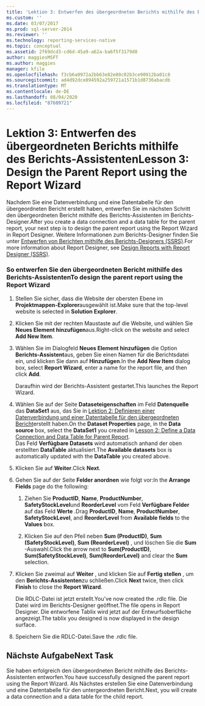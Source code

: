 ```yaml
---
title: 'Lektion 3: Entwerfen des übergeordneten Berichts mithilfe des Berichts-Assistenten | Microsoft-Dokumentation'
ms.custom: ''
ms.date: 03/07/2017
ms.prod: sql-server-2014
ms.reviewer: ''
ms.technology: reporting-services-native
ms.topic: conceptual
ms.assetid: 2f69dcd3-cd6d-45a9-a62a-ba6f5f3179d8
author: maggiesMSFT
ms.author: maggies
manager: kfile
ms.openlocfilehash: f3cb6a0972a2bb63e82e80c02b3ce90912ba01c8
ms.sourcegitcommit: ad4d92dce894592a259721a1571b1d8736abacdb
ms.translationtype: MT
ms.contentlocale: de-DE
ms.lasthandoff: 08/04/2020
ms.locfileid: "87609721"
---
```

# <a name="lesson-3-design-the-parent-report-using-the-report-wizard"></a><span data-ttu-id="83a1a-102">Lektion 3: Entwerfen des übergeordneten Berichts mithilfe des Berichts-Assistenten</span><span class="sxs-lookup"><span data-stu-id="83a1a-102">Lesson 3: Design the Parent Report using the Report Wizard</span></span>
  <span data-ttu-id="83a1a-103">Nachdem Sie eine Datenverbindung und eine Datentabelle für den übergeordneten Bericht erstellt haben, entwerfen Sie im nächsten Schritt den übergeordneten Bericht mithilfe des Berichts-Assistenten im Berichts-Designer.</span><span class="sxs-lookup"><span data-stu-id="83a1a-103">After you create a data connection and a data table for the parent report, your next step is to design the parent report using the Report Wizard in Report Designer.</span></span> <span data-ttu-id="83a1a-104">Weitere Informationen zum Berichts-Designer finden Sie unter [Entwerfen von Berichten mithilfe des Berichts-Designers (SSRS)](tools/design-reporting-services-paginated-reports-with-report-designer-ssrs.md).</span><span class="sxs-lookup"><span data-stu-id="83a1a-104">For more information about Report Designer, see [Design Reports with Report Designer &#40;SSRS&#41;](tools/design-reporting-services-paginated-reports-with-report-designer-ssrs.md).</span></span>  
  
### <a name="to-design-the-parent-report-using-the-report-wizard"></a><span data-ttu-id="83a1a-105">So entwerfen Sie den übergeordneten Bericht mithilfe des Berichts-Assistenten</span><span class="sxs-lookup"><span data-stu-id="83a1a-105">To design the parent report using the Report Wizard</span></span>  
  
1.  <span data-ttu-id="83a1a-106">Stellen Sie sicher, dass die Website der obersten Ebene im **Projektmappen-Explorer**ausgewählt ist.</span><span class="sxs-lookup"><span data-stu-id="83a1a-106">Make sure that the top-level website is selected in **Solution Explorer**.</span></span>  
  
2.  <span data-ttu-id="83a1a-107">Klicken Sie mit der rechten Maustaste auf die Website, und wählen Sie **Neues Element hinzufügen**aus.</span><span class="sxs-lookup"><span data-stu-id="83a1a-107">Right-click on the website and select **Add New Item**.</span></span>  
  
3.  <span data-ttu-id="83a1a-108">Wählen Sie im Dialogfeld **Neues Element hinzufügen** die Option **Berichts-Assistent**aus, geben Sie einen Namen für die Berichtsdatei ein, und klicken Sie dann auf **Hinzufügen**.</span><span class="sxs-lookup"><span data-stu-id="83a1a-108">In the **Add New Item** dialog box, select **Report Wizard**, enter a name for the report file, and then click **Add**.</span></span>  
  
     <span data-ttu-id="83a1a-109">Daraufhin wird der Berichts-Assistent gestartet.</span><span class="sxs-lookup"><span data-stu-id="83a1a-109">This launches the Report Wizard.</span></span>  
  
4.  <span data-ttu-id="83a1a-110">Wählen Sie auf der Seite **Dataseteigenschaften** im Feld **Datenquelle** das **DataSet1** aus, das Sie in [Lektion 2: Definieren einer Datenverbindung und einer Datentabelle für den übergeordneten Bericht](lesson-2-define-a-data-connection-and-data-table-for-parent-report.md)erstellt haben.</span><span class="sxs-lookup"><span data-stu-id="83a1a-110">On the **Dataset Properties** page, in the **Data source** box, select the **DataSet1** you created in [Lesson 2: Define a Data Connection and Data Table for Parent Report](lesson-2-define-a-data-connection-and-data-table-for-parent-report.md).</span></span>  
    <span data-ttu-id="83a1a-111">Das Feld **Verfügbare Datasets** wird automatisch anhand der oben erstellten **DataTable** aktualisiert.</span><span class="sxs-lookup"><span data-stu-id="83a1a-111">The **Available datasets** box is automatically updated with the **DataTable** you created above.</span></span>  
  
5.  <span data-ttu-id="83a1a-112">Klicken Sie auf **Weiter**.</span><span class="sxs-lookup"><span data-stu-id="83a1a-112">Click **Next**.</span></span>  
  
6.  <span data-ttu-id="83a1a-113">Gehen Sie auf der Seite **Felder anordnen** wie folgt vor:</span><span class="sxs-lookup"><span data-stu-id="83a1a-113">In the **Arrange Fields** page do the following:</span></span>  
  
    1.  <span data-ttu-id="83a1a-114">Ziehen Sie **ProductID**, **Name**, **ProductNumber**, **SafetyStockLevel**und **ReorderLevel** vom Feld **Verfügbare Felder** auf das Feld **Werte** .</span><span class="sxs-lookup"><span data-stu-id="83a1a-114">Drag **ProductID**, **Name**, **ProductNumber**, **SafetyStockLevel**, and **ReorderLevel** from **Available fields** to the **Values** box.</span></span>  
  
    2.  <span data-ttu-id="83a1a-115">Klicken Sie auf den Pfeil neben **Sum (ProductID)**, **Sum (SafetyStockLevel)**, **Sum (ReorderLevel)** , und löschen Sie die **Sum** -Auswahl.</span><span class="sxs-lookup"><span data-stu-id="83a1a-115">Click the arrow next to **Sum(ProductID)**, **Sum(SafetyStockLevel)**, **Sum(ReorderLevel)** and clear the **Sum** selection.</span></span>  
  
7.  <span data-ttu-id="83a1a-116">Klicken Sie zweimal auf **Weiter** , und klicken Sie auf **Fertig stellen** , um den **Berichts-Assistenten**zu schließen.</span><span class="sxs-lookup"><span data-stu-id="83a1a-116">Click **Next** twice, then click **Finish** to close the **Report Wizard**.</span></span>  
  
     <span data-ttu-id="83a1a-117">Die RDLC-Datei ist jetzt erstellt.</span><span class="sxs-lookup"><span data-stu-id="83a1a-117">You've now created the .rdlc file.</span></span> <span data-ttu-id="83a1a-118">Die Datei wird im Berichts-Designer geöffnet.</span><span class="sxs-lookup"><span data-stu-id="83a1a-118">The file opens in Report Designer.</span></span> <span data-ttu-id="83a1a-119">Die entworfene Tablix wird jetzt auf der Entwurfsoberfläche angezeigt.</span><span class="sxs-lookup"><span data-stu-id="83a1a-119">The tablix you designed is now displayed in the design surface.</span></span>  
  
8.  <span data-ttu-id="83a1a-120">Speichern Sie die RDLC-Datei.</span><span class="sxs-lookup"><span data-stu-id="83a1a-120">Save the .rdlc file.</span></span>  
  
## <a name="next-task"></a><span data-ttu-id="83a1a-121">Nächste Aufgabe</span><span class="sxs-lookup"><span data-stu-id="83a1a-121">Next Task</span></span>  
 <span data-ttu-id="83a1a-122">Sie haben erfolgreich den übergeordneten Bericht mithilfe des Berichts-Assistenten entworfen.</span><span class="sxs-lookup"><span data-stu-id="83a1a-122">You have successfully designed the parent report using the Report Wizard.</span></span> <span data-ttu-id="83a1a-123">Als Nächstes erstellen Sie eine Datenverbindung und eine Datentabelle für den untergeordneten Bericht.</span><span class="sxs-lookup"><span data-stu-id="83a1a-123">Next, you will create a data connection and a data table for the child report.</span></span>  
  
  
